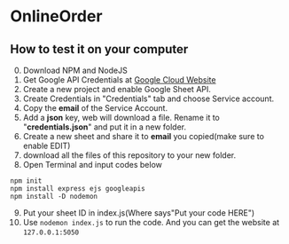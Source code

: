 # OnlineOrder
## How to test it on your computer
0. Download NPM and NodeJS
1. Get Google API Credentials at [Google Cloud Website](https://console.cloud.google.com)
2. Create a new project and enable Google Sheet API.
3. Create Credentials in "Credentials" tab and choose Service account.
4. Copy the **email** of the Service Account.
5. Add a **json** key, web will download a file. Rename it to "**credentials.json**" and put it in a new folder.
6. Create a new sheet and share it to **email** you copied(make sure to enable EDIT)
7. download all the files of this repository to your new folder.
8. Open Terminal and input codes below

```
npm init
npm install express ejs googleapis
npm install -D nodemon
```

9. Put your sheet ID in index.js(Where says"Put your code HERE")
11. Use `nodemon index.js` to run the code. And you can get the website at `127.0.0.1:5050`

